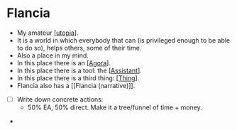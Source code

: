 # Flancia
- My amateur [[utopia]].
- It is a world in which everybody that can (is privileged enough to be able to do so), helps others, some of their time.
- Also a place in my mind.
- In this place there is an [[Agora]].
- In this place there is a tool: the [[Assistant]].
- In this place there is a third thing: [[Thing]].
- Flancia also has a [[Flancia (narrative)]].
- [ ] Write down concrete actions:
    - 50% EA, 50% direct. Make it a tree/funnel of time + money.
- 

[//begin]: # "Autogenerated link references for markdown compatibility"
[utopia]: utopia "Utopia"
[Agora]: agora "Agora"
[Assistant]: assistant "Assistant"
[Thing]: thing "thing"
[//end]: # "Autogenerated link references"